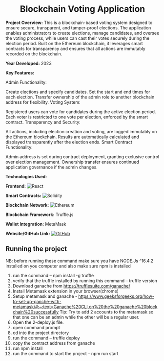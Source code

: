 <div align="center">
<h1>Blockchain Voting Application</h1>
</div>

**Project Overview:**
This is a blockchain-based voting system designed to ensure secure, transparent, and tamper-proof elections. The application enables administrators to create elections, manage candidates, and oversee the voting process, while users can cast their votes securely during the election period. Built on the Ethereum blockchain, it leverages smart contracts for transparency and ensures that all actions are immutably recorded on the blockchain.

**Year Developed:** 2023

**Key Features:**

Admin Functionality:

Create elections and specify candidates.
Set the start and end times for each election.
Transfer ownership of the admin role to another blockchain address for flexibility.
Voting System:

Registered users can vote for candidates during the active election period.
Each voter is restricted to one vote per election, enforced by the smart contract.
Transparency and Security:

All actions, including election creation and voting, are logged immutably on the Ethereum blockchain.
Results are automatically calculated and displayed transparently after the election ends.
Smart Contract Functionality:

Admin address is set during contract deployment, granting exclusive control over election management.
Ownership transfer ensures continued application governance if the admin changes.

**Technologies Used:**

**Frontend:** ![React](https://img.shields.io/badge/react-%2320232a.svg?style=for-the-badge&logo=react&logoColor=%2361DAFB)

**Smart Contracts:** ![Solidity](https://img.shields.io/badge/Solidity-%23363636.svg?style=for-the-badge&logo=solidity&logoColor=white)

**Blockchain Network:** ![Ethereum](https://img.shields.io/badge/Ethereum-3C3C3D?style=for-the-badge&logo=Ethereum&logoColor=white)

**Blockchain Framework:** Truffle.js

**Wallet Integration:** MetaMask

**Website/GitHub Link:** [![GitHub](https://img.shields.io/badge/github-%23121011.svg?style=for-the-badge&logo=github&logoColor=white)](https://github.com/Sally-Builds/secure_voting)

## Running the project

NB: before running these command make sure you have NODE.Js ^16.4.2 installed on you computer and also make sure npm is installed

1)	run the command – npm install -g truffle
2)	verify that the truffle installed by running this command – truffle version
3)	Download ganache from https://trufflesuite.com/ganache/
4)	Install Metamask extension in your browser(chrome)
5)	Setup metamask and ganache - https://www.geeksforgeeks.org/how-to-set-up-ganche-with-metamask/#:~:text=Ganache%20CLI,on%20the%20ganache%20blockchain%20successfully
	Tip: Try to add 2 accounts to the metamask so that one can be an admin while the other will be a regular user.
6)	Open the 2-deploy.js file.
7)	open command prompt
8)	cd into the project directory
9) 	run the command – truffle deploy
10) copy the contract address from ganache
12)	run npm install
13)	run the command to start the project – npm run start
